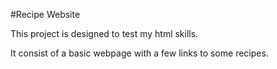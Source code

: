 #Recipe Website

This project is designed to test my html skills.

It consist of a basic webpage with a few links to some recipes.
